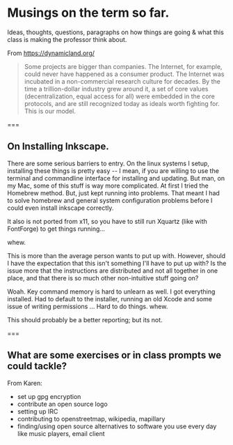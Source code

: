 # Musings on the term so far.

Ideas, thoughts, questions, paragraphs on how things are going & what this class is making the professor think about.

From <https://dynamicland.org/>

> Some projects are bigger than companies. The Internet, for example, could never have happened as a consumer product. The Internet was incubated in a non-commercial research culture for decades. By the time a trillion-dollar industry grew around it, a set of core values (decentralization, equal access for all) were embedded in the core protocols, and are still recognized today as ideals worth fighting for. This is our model.

===

## On Installing Inkscape.

There are some serious barriers to entry. On the linux systems I setup, installing these things is pretty easy -- I mean, if you are willing to use the terminal and commandline interface for installing and updating. But man, on my Mac, some of this stuff is way more complicated. At first I tried the Homebrew method. But, just kept running into problems. That meant I had to solve homebrew and general system configuration problems before I could even install inkscape correctly.

It also is not ported from x11, so you have to still run Xquartz (like with FontForge) to get things running...

whew.

This is more than the average person wants to put up with. However, should I have the expectation that this isn't something I'll have to put up with? Is the issue more that the instructions are distributed and not all together in one place, and that there is so much other non-intuitive stuff going on?

Woah. Key command memory is hard to unlearn as well. I got everything installed. Had to default to the installer, running an old Xcode and some issue of writing permissions ... Hard to do things. whew.

This should probably be a better reporting; but its not.

===

## What are some exercises or in class prompts we could tackle?

From Karen:

- set up gpg encryption
- contribute an open source logo
- setting up IRC
- contributing to openstreetmap, wikipedia, mapillary
- finding/using open source alternatives to software you use every day like music players, email client
